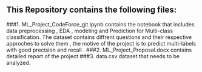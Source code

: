 ## This Repository contains the following files:
###1. ML_Project_CodeForce_git.ipynb contains the notebook that includes data preprocessing , EDA , modeling and Prediction for Multi-class classification.
      The dataset contains diffrent questions and their respective approches to solve them , the motive of the project is to predict multi-labels with good precision
      and recall .
###2. ML_Project_Proposal.docx contains detailed report of the project 
###3. data.csv dataset that needs to be analyzed.
